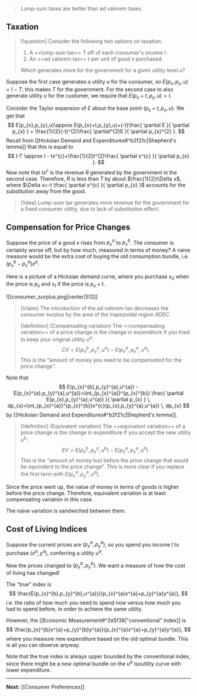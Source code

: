 > Lump-sum taxes are better than ad valorem taxes.
## Taxation

> [!question]
> Consider the following two options on taxation:
> 
> 1. A ==lump-sum tax== $T$ off of each consumer's income $I$.
> 2. An ==ad valorem tax== $t$ per unit of good $x$ purchased.
> 
> Which generates more for the government for a given utility level $u$?

Suppose the first case generates a utility $u$ for the consumer, so $E(p_{x},p_{y},u)=I-T$; this makes $T$ for the government. For the second case to also generate utility $u$ for the customer, we require that $E(p_{x}+t,p_{y},u)=I$.

Consider the Taylor expansion of $E$ about the base point $(p_{x}+t,p_{y},u)$. We get that
$$
E(p_{x},p_{y},u)\approx E(p_{x}+t,p_{y},u)+(-t)\frac{ \partial E }{ \partial p_{x} } + \frac{1}{2}(-t)^{2}\frac{ \partial^{2}E }{ \partial p_{x}^{2} }.
$$
Recall from [[Hicksian Demand and Expenditures#^b2f21c|Shepherd's lemma]] that this is equal to
$$
I-T \approx I - tx^{c}+\frac{1}{2}t^{2}\frac{ \partial x^{c} }{ \partial p_{x} }.
$$
Now note that $tx^{c}$ is the revenue $R$ generated by the government in the second case. Therefore, $R$ is less than $T$ by about $\frac{1}{2}t\Delta x$, where $\Delta x=-t \frac{ \partial x^{c} }{ \partial p_{x} }$ accounts for the substitution away from the good.

> [!idea]
> Lump-sum tax generates more revenue for the government for a fixed consumer utility, due to lack of substitution effect.

## Compensation for Price Changes

Suppose the price of a good $x$ rises from $p_{x}^{a}$ to $p_{x}^{b}$. The consumer is certainly worse off, but by how much, measured in terms of money? A naive measure would be the extra cost of buying the old consumption bundle, i.e. $(p_{x}^{b}-p_{x}^{a})x^{a}$.

Here is a picture of a Hicksian demand curve, where you purchase $x_{0}$ when the price is $p_{x}$ and $x_{t}$ if the price is $p_{x}+t$.

![[consumer_surplus.png|center|512]]

> [!claim]
> The introduction of the ad valorem tax decreases the consumer surplus by the area of the trapezoidal region $ADEC$.

> [!definition] (Compensating variation)
> The ==compensating variation== of a price change is the change in expenditure if you tried to keep your original utility $u^{a}$:
> $$
> CV=E(p_{x}^{b},p_{y}^{a},u^{a})-E(p_{x}^{a},p_{y}^{a},u^{a}).
> $$
> This is the "amount of money you need to be *compensated* for the price change".

Note that
$$
E(p_{x}^{b},p_{y}^{a},u^{a}) - E(p_{x}^{a},p_{y}^{a},u^{a})=\int_{p_{x}^{a}}^{p_{x}^{b}} \frac{ \partial E(p_{x},p_{y}^{a},u^{a}) }{ \partial p_{x} }  \, dp_{x}=\int_{p_{x}^{a}}^{p_{x}^{b}}x^{c}(p_{x},p_{y}^{a},u^{a})  \, dp_{x}  
$$
by [[Hicksian Demand and Expenditures#^b2f21c|Shepherd's lemma]].

> [!definition] (Equivalent variation)
> The ==equivalent variation== of a price change is the change in expenditure if you accept the new utility $u^{b}$:
> $$
> EV=E(p_{x}^{b},p_{y}^{a},u^{b})-E(p_{x}^{a},p_{y}^{a},u^{b}).
> $$
> This is the "amount of money lost before the price change that would be *equivalent* to the price change". This is more clear if you replace the first term with $E(p_{x}^{a},p_{y}^{a},u^{a})$.

Since the price went up, the value of money in terms of goods is higher before the price change. Therefore, equivalent variation is at least compensating variation in this case.

The naive variation is sandwiched between them.

## Cost of Living Indices

Suppose the current prices are $(p_{x}^{a},p_{y}^{a})$, so you spend you income $I$ to purchase $(x^{a},y^{a})$, conferring a utility $u^{a}$.

Now the prices changed to $(p_{x}^{b},p_{y}^{b})$. We want a measure of how the cost of living has changed!

The "true" index is
$$
\frac{E(p_{x}^{b},p_{y}^{b},u^{a})}{p_{x}^{a}x^{a}+p_{y}^{a}y^{a}},
$$
i.e. the ratio of how much you need to spend now versus how much you had to spend before, in order to achieve the same utility.

However, the [[Economic Measurement#^2e5f38|"conventional" index]] is
$$
\frac{p_{x}^{b}x^{a}+p_{y}^{b}y^{a}}{p_{x}^{a}x^{a}+p_{y}^{a}y^{a}},
$$
where you measure new expenditure based on the old optimal bundle. This is all you can observe anyway.

Note that the true index is always upper bounded by the conventional index, since there might be a new optimal bundle on the $u^{a}$ isoutility curve with lower expenditure.

---

**Next:** [[Consumer Preferences]]